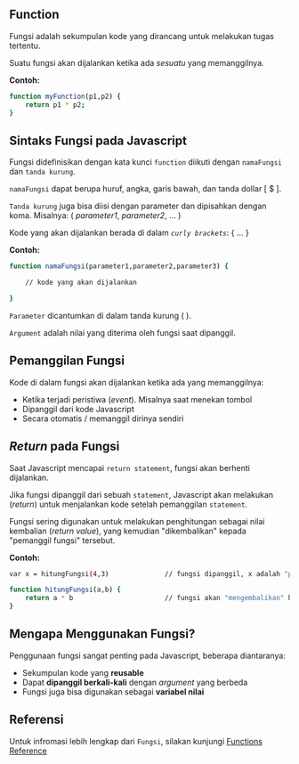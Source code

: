 ## Function

Fungsi adalah sekumpulan kode yang dirancang untuk melakukan tugas tertentu.

Suatu fungsi akan dijalankan ketika ada _sesuatu_ yang memanggilnya.

**Contoh:**

```sh
function myFunction(p1,p2) {
    return p1 * p2;                 
}
```

## Sintaks Fungsi pada Javascript

Fungsi didefinisikan dengan kata kunci `function` diikuti dengan `namaFungsi` dan `tanda kurung`.

`namaFungsi` dapat berupa huruf, angka, garis bawah, dan tanda dollar [ $ ].

`Tanda kurung` juga bisa diisi dengan parameter dan dipisahkan dengan koma. Misalnya: ( _parameter1_, _parameter2_, ... )

Kode yang akan dijalankan berada di dalam _`curly brackets`_: { ... }

**Contoh:**

```sh
function namaFungsi(parameter1,parameter2,parameter3) {

    // kode yang akan dijalankan

}
```

`Parameter` dicantumkan di dalam tanda kurung ( ).

`Argument` adalah nilai yang diterima oleh fungsi saat dipanggil.

## Pemanggilan Fungsi

Kode di dalam fungsi akan dijalankan ketika ada yang memanggilnya:

- Ketika terjadi peristiwa (_event_). Misalnya saat menekan tombol
- Dipanggil dari kode Javascript
- Secara otomatis / memanggil dirinya sendiri

## _Return_ pada Fungsi

Saat Javascript mencapai `return statement`, fungsi akan berhenti dijalankan.

Jika fungsi dipanggil dari sebuah `statement`, Javascript akan melakukan (_return_) untuk menjalankan kode setelah pemanggilan `statement`.

Fungsi sering digunakan untuk melakukan penghitungan sebagai nilai kembalian (_return value_), yang kemudian "dikembalikan" kepada "pemanggil fungsi" tersebut.

**Contoh:**

```sh
var x = hitungFungsi(4,3)              // fungsi dipanggil, x adalah "pemanggil fungsi"

function hitungFungsi(a,b) {
    return a * b                       // fungsi akan "mengembalikan" hasil dari penghitungan
}
```

## Mengapa Menggunakan Fungsi?

Penggunaan fungsi sangat penting pada Javascript, beberapa diantaranya:

- Sekumpulan kode yang **reusable**
- Dapat **dipanggil berkali-kali** dengan _argument_ yang berbeda
- Fungsi juga bisa digunakan sebagai **variabel nilai**

## Referensi

Untuk infromasi lebih lengkap dari `Fungsi`, silakan kunjungi [Functions Reference](https://www.w3schools.com/js/js_functions.asp)
